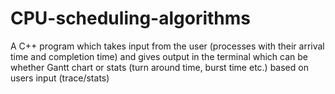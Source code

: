 # CPU-scheduling-algorithms
A C++ program which takes input from the user (processes with their arrival time and completion time) and gives output in the terminal which can be whether Gantt chart or stats (turn around time, burst time etc.) based on users input (trace/stats) 
